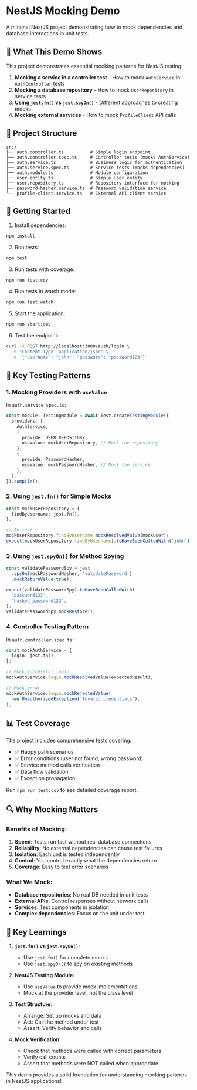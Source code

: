 # NestJS Mocking Demo

A minimal NestJS project demonstrating how to mock dependencies and database interactions in unit tests.

## 🎯 What This Demo Shows

This project demonstrates essential mocking patterns for NestJS testing:

1. **Mocking a service in a controller test** - How to mock `AuthService` in `AuthController` tests
2. **Mocking a database repository** - How to mock `UserRepository` in service tests
3. **Using `jest.fn()` vs `jest.spyOn()`** - Different approaches to creating mocks
4. **Mocking external services** - How to mock `ProfileClient` API calls

## 📁 Project Structure

```
src/
├── auth.controller.ts          # Simple login endpoint
├── auth.controller.spec.ts     # Controller tests (mocks AuthService)
├── auth.service.ts             # Business logic for authentication
├── auth.service.spec.ts        # Service tests (mocks dependencies)
├── auth.module.ts              # Module configuration
├── user.entity.ts              # Simple User entity
├── user.repository.ts          # Repository interface for mocking
├── password-hasher.service.ts  # Password validation service
└── profile-client.service.ts   # External API client service
```

## 🚀 Getting Started

1. Install dependencies:

```bash
npm install
```

2. Run tests:

```bash
npm test
```

3. Run tests with coverage:

```bash
npm run test:cov
```

4. Run tests in watch mode:

```bash
npm run test:watch
```

5. Start the application:

```bash
npm run start:dev
```

6. Test the endpoint:

```bash
curl -X POST http://localhost:3000/auth/login \
  -H "Content-Type: application/json" \
  -d '{"username": "john", "password": "password123"}'
```

## 🧪 Key Testing Patterns

### 1. Mocking Providers with `useValue`

In `auth.service.spec.ts`:

```typescript
const module: TestingModule = await Test.createTestingModule({
  providers: [
    AuthService,
    {
      provide: USER_REPOSITORY,
      useValue: mockUserRepository, // Mock the repository
    },
    {
      provide: PasswordHasher,
      useValue: mockPasswordHasher, // Mock the service
    },
  ],
}).compile();
```

### 2. Using `jest.fn()` for Simple Mocks

```typescript
const mockUserRepository = {
  findByUsername: jest.fn(),
};

// In test
mockUserRepository.findByUsername.mockResolvedValue(mockUser);
expect(mockUserRepository.findByUsername).toHaveBeenCalledWith('john');
```

### 3. Using `jest.spyOn()` for Method Spying

```typescript
const validatePasswordSpy = jest
  .spyOn(mockPasswordHasher, 'validatePassword')
  .mockReturnValue(true);

expect(validatePasswordSpy).toHaveBeenCalledWith(
  'password123',
  'hashed_password123',
);
validatePasswordSpy.mockRestore();
```

### 4. Controller Testing Pattern

In `auth.controller.spec.ts`:

```typescript
const mockAuthService = {
  login: jest.fn(),
};

// Mock successful login
mockAuthService.login.mockResolvedValue(expectedResult);

// Mock error
mockAuthService.login.mockRejectedValue(
  new UnauthorizedException('Invalid credentials'),
);
```

## 📊 Test Coverage

The project includes comprehensive tests covering:

- ✅ Happy path scenarios
- ✅ Error conditions (user not found, wrong password)
- ✅ Service method calls verification
- ✅ Data flow validation
- ✅ Exception propagation

Run `npm run test:cov` to see detailed coverage report.

## 🔍 Why Mocking Matters

### Benefits of Mocking:

1. **Speed**: Tests run fast without real database connections
2. **Reliability**: No external dependencies can cause test failures
3. **Isolation**: Each unit is tested independently
4. **Control**: You control exactly what the dependencies return
5. **Coverage**: Easy to test error scenarios

### What We Mock:

- **Database repositories**: No real DB needed in unit tests
- **External APIs**: Control responses without network calls
- **Services**: Test components in isolation
- **Complex dependencies**: Focus on the unit under test

## 📝 Key Learnings

1. **`jest.fn()` vs `jest.spyOn()`**:
   - Use `jest.fn()` for complete mocks
   - Use `jest.spyOn()` to spy on existing methods

2. **NestJS Testing Module**:
   - Use `useValue` to provide mock implementations
   - Mock at the provider level, not the class level

3. **Test Structure**:
   - Arrange: Set up mocks and data
   - Act: Call the method under test
   - Assert: Verify behavior and calls

4. **Mock Verification**:
   - Check that methods were called with correct parameters
   - Verify call counts
   - Assert that methods were NOT called when appropriate

This demo provides a solid foundation for understanding mocking patterns in NestJS applications!

